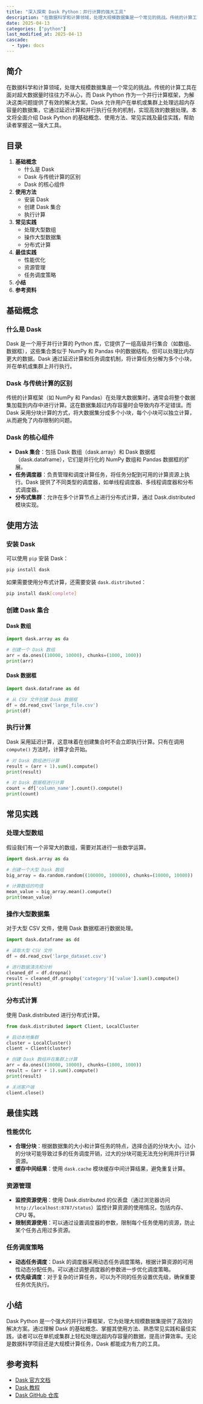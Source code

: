 ```yaml
---
title: "深入探索 Dask Python：并行计算的强大工具"
description: "在数据科学和计算领域，处理大规模数据集是一个常见的挑战。传统的计算工具在面对超大数据量时往往力不从心，而 Dask Python 作为一个并行计算框架，为解决这类问题提供了有效的解决方案。Dask 允许用户在单机或集群上处理远超内存容量的数据集，它通过延迟计算和并行执行任务的机制，实现高效的数据处理。本文将全面介绍 Dask Python 的基础概念、使用方法、常见实践及最佳实践，帮助读者掌握这一强大工具。"
date: 2025-04-13
categories: ["python"]
last_modified_at: 2025-04-13
cascade:
  - type: docs
---
```



## 简介
在数据科学和计算领域，处理大规模数据集是一个常见的挑战。传统的计算工具在面对超大数据量时往往力不从心，而 Dask Python 作为一个并行计算框架，为解决这类问题提供了有效的解决方案。Dask 允许用户在单机或集群上处理远超内存容量的数据集，它通过延迟计算和并行执行任务的机制，实现高效的数据处理。本文将全面介绍 Dask Python 的基础概念、使用方法、常见实践及最佳实践，帮助读者掌握这一强大工具。

<!-- more -->
## 目录
1. **基础概念**
    - 什么是 Dask
    - Dask 与传统计算的区别
    - Dask 的核心组件
2. **使用方法**
    - 安装 Dask
    - 创建 Dask 集合
    - 执行计算
3. **常见实践**
    - 处理大型数组
    - 操作大型数据集
    - 分布式计算
4. **最佳实践**
    - 性能优化
    - 资源管理
    - 任务调度策略
5. **小结**
6. **参考资料**

## 基础概念
### 什么是 Dask
Dask 是一个用于并行计算的 Python 库，它提供了一组高级并行集合（如数组、数据框），这些集合类似于 NumPy 和 Pandas 中的数据结构，但可以处理比内存更大的数据。Dask 通过延迟计算和任务调度机制，将计算任务分解为多个小块，并在单机或集群上并行执行。

### Dask 与传统计算的区别
传统的计算框架（如 NumPy 和 Pandas）在处理大数据集时，通常会将整个数据集加载到内存中进行计算。这在数据集超过内存容量时会导致内存不足错误。而 Dask 采用分块计算的方式，将大数据集分成多个小块，每个小块可以独立计算，从而避免了内存限制的问题。

### Dask 的核心组件
- **Dask 集合**：包括 Dask 数组（dask.array）和 Dask 数据框（dask.dataframe），它们是并行化的 NumPy 数组和 Pandas 数据框的扩展。
- **任务调度器**：负责管理和调度计算任务，将任务分配到可用的计算资源上执行。Dask 提供了不同类型的调度器，如单线程调度器、多线程调度器和分布式调度器。
- **分布式集群**：允许在多个计算节点上进行分布式计算，通过 Dask.distributed 模块实现。

## 使用方法
### 安装 Dask
可以使用 `pip` 安装 Dask：
```bash
pip install dask
```
如果需要使用分布式计算，还需要安装 `dask.distributed`：
```bash
pip install dask[complete]
```

### 创建 Dask 集合
#### Dask 数组
```python
import dask.array as da

# 创建一个 Dask 数组
arr = da.ones((10000, 10000), chunks=(1000, 1000))
print(arr)
```

#### Dask 数据框
```python
import dask.dataframe as dd

# 从 CSV 文件创建 Dask 数据框
df = dd.read_csv('large_file.csv')
print(df)
```

### 执行计算
Dask 采用延迟计算，这意味着在创建集合时不会立即执行计算。只有在调用 `compute()` 方法时，计算才会开始。
```python
# 对 Dask 数组进行计算
result = (arr + 1).sum().compute()
print(result)

# 对 Dask 数据框进行计算
count = df['column_name'].count().compute()
print(count)
```

## 常见实践
### 处理大型数组
假设我们有一个非常大的数组，需要对其进行一些数学运算。
```python
import dask.array as da

# 创建一个大型 Dask 数组
big_array = da.random.random((100000, 100000), chunks=(10000, 10000))

# 计算数组的均值
mean_value = big_array.mean().compute()
print(mean_value)
```

### 操作大型数据集
对于大型 CSV 文件，使用 Dask 数据框进行数据处理。
```python
import dask.dataframe as dd

# 读取大型 CSV 文件
df = dd.read_csv('large_dataset.csv')

# 进行数据清洗和分析
cleaned_df = df.dropna()
result = cleaned_df.groupby('category')['value'].sum().compute()
print(result)
```

### 分布式计算
使用 Dask.distributed 进行分布式计算。
```python
from dask.distributed import Client, LocalCluster

# 启动本地集群
cluster = LocalCluster()
client = Client(cluster)

# 创建 Dask 数组并在集群上计算
arr = da.ones((10000, 10000), chunks=(1000, 1000))
result = (arr + 1).sum().compute()
print(result)

# 关闭客户端
client.close()
```

## 最佳实践
### 性能优化
- **合理分块**：根据数据集的大小和计算任务的特点，选择合适的分块大小。过小的分块可能导致过多的任务调度开销，过大的分块可能无法充分利用并行计算资源。
- **缓存中间结果**：使用 `dask.cache` 模块缓存中间计算结果，避免重复计算。

### 资源管理
- **监控资源使用**：使用 Dask.distributed 的仪表盘（通过浏览器访问 `http://localhost:8787/status`）监控计算资源的使用情况，包括内存、CPU 等。
- **限制资源使用**：可以通过设置调度器的参数，限制每个任务使用的资源，防止某个任务占用过多资源。

### 任务调度策略
- **动态任务调度**：Dask 的调度器采用动态任务调度策略，根据计算资源的可用性动态分配任务。可以通过调整调度器的参数进一步优化调度策略。
- **优先级调度**：对于复杂的计算任务，可以为不同的任务设置优先级，确保重要任务优先执行。

## 小结
Dask Python 是一个强大的并行计算框架，它为处理大规模数据集提供了高效的解决方案。通过理解 Dask 的基础概念、掌握其使用方法、熟悉常见实践和最佳实践，读者可以在单机或集群上轻松处理远超内存容量的数据，提高计算效率。无论是数据科学项目还是大规模计算任务，Dask 都能成为有力的工具。

## 参考资料
- [Dask 官方文档](https://docs.dask.org/en/latest/)
- [Dask 教程](https://tutorial.dask.org/)
- [Dask GitHub 仓库](https://github.com/dask/dask)